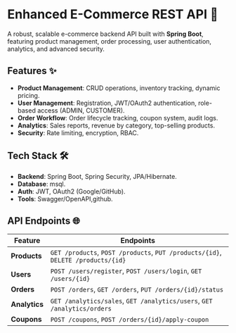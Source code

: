 # Enhanced E-Commerce REST API 🛒

A robust, scalable e-commerce backend API built with **Spring Boot**, featuring product management, order processing, user authentication, analytics, and advanced security.

## Features ✨
- **Product Management**: CRUD operations, inventory tracking, dynamic pricing.
- **User Management**: Registration, JWT/OAuth2 authentication, role-based access (ADMIN, CUSTOMER).
- **Order Workflow**: Order lifecycle tracking, coupon system, audit logs.
- **Analytics**: Sales reports, revenue by category, top-selling products.
- **Security**: Rate limiting, encryption, RBAC.

## Tech Stack 🛠️
- **Backend**: Spring Boot, Spring Security, JPA/Hibernate.
- **Database**: msql.
- **Auth**: JWT, OAuth2 (Google/GitHub).
- **Tools**: Swagger/OpenAPI,github.

## API Endpoints 🌐
| Feature          | Endpoints                                                                 |
|------------------|---------------------------------------------------------------------------|
| **Products**     | `GET /products`, `POST /products`, `PUT /products/{id}`, `DELETE /products/{id}` |
| **Users**        | `POST /users/register`, `POST /users/login`, `GET /users/{id}`           |
| **Orders**       | `POST /orders`, `GET /orders`, `PUT /orders/{id}/status`                 |
| **Analytics**    | `GET /analytics/sales`, `GET /analytics/users`, `GET /analytics/orders`  |
| **Coupons**      | `POST /coupons`, `POST /orders/{id}/apply-coupon`                        |
